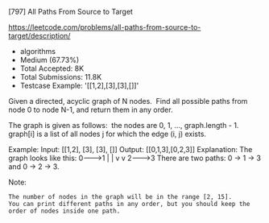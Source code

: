 [797] All Paths From Source to Target  

https://leetcode.com/problems/all-paths-from-source-to-target/description/

* algorithms
* Medium (67.73%)
* Total Accepted:    8K
* Total Submissions: 11.8K
* Testcase Example:  '[[1,2],[3],[3],[]]'

Given a directed, acyclic graph of N nodes.  Find all possible paths from node 0 to node N-1, and return them in any order.

The graph is given as follows:  the nodes are 0, 1, ..., graph.length - 1.  graph[i] is a list of all nodes j for which the edge (i, j) exists.


Example:
Input: [[1,2], [3], [3], []] 
Output: [[0,1,3],[0,2,3]] 
Explanation: The graph looks like this:
0--->1
|    |
v    v
2--->3
There are two paths: 0 -> 1 -> 3 and 0 -> 2 -> 3.


Note:


	The number of nodes in the graph will be in the range [2, 15].
	You can print different paths in any order, but you should keep the order of nodes inside one path.


